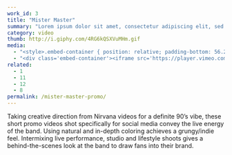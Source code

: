 ```yaml
---
work_id: 3
title: "Mister Master"
summary: "Lorem ipsum dolor sit amet, consectetur adipiscing elit, sed do eiusmod tempor incididunt ut labore et dolore magna aliqua. Ut enim ad minim veniam, quis nostrud exercitation"
category: video
thumb: http://i.giphy.com/4RG6kQSXVuMHm.gif
media:
  - "<style>.embed-container { position: relative; padding-bottom: 56.25%; height: 0; overflow: hidden; max-width: 100%; } .embed-container iframe, .embed-container object, .embed-container embed { position: absolute; top: 0; left: 0; width: 100%; height: 100%; }</style><div class='embed-container'><iframe src='https://player.vimeo.com/video/158587811' frameborder='0' webkitAllowFullScreen mozallowfullscreen allowFullScreen></iframe></div>"
  - "<div class='embed-container'><iframe src='https://player.vimeo.com/video/145217130' frameborder='0' webkitAllowFullScreen mozallowfullscreen allowFullScreen></iframe></div>"
related:
  - 1
  - 11
  - 12
  - 8
permalink: /mister-master-promo/
---
```

Taking creative direction from Nirvana videos for a definite 90’s vibe, these short promo videos shot specifically for social media convey the live energy of the band. Using natural and in-depth coloring achieves a grungy/indie feel. Intermixing live performance, studio and lifestyle shoots gives a behind-the-scenes look at the band to draw fans into their brand.
